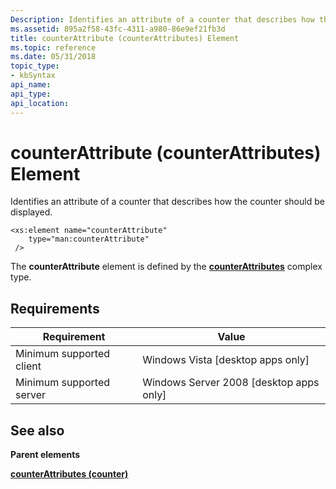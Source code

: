 ```yaml
---
Description: Identifies an attribute of a counter that describes how the counter should be displayed.
ms.assetid: 895a2f58-43fc-4311-a980-86e9ef21fb3d
title: counterAttribute (counterAttributes) Element
ms.topic: reference
ms.date: 05/31/2018
topic_type: 
- kbSyntax
api_name: 
api_type: 
api_location: 
---
```


# counterAttribute (counterAttributes) Element

Identifies an attribute of a counter that describes how the counter should be displayed.

``` syntax
<xs:element name="counterAttribute"
    type="man:counterAttribute"
 />
```

The **counterAttribute** element is defined by the [**counterAttributes**](performance-counters-counterattributes-complex-type.md) complex type.

## Requirements



| Requirement | Value |
|-------------------------------------|------------------------------------------------------|
| Minimum supported client<br/> | Windows Vista \[desktop apps only\]<br/>       |
| Minimum supported server<br/> | Windows Server 2008 \[desktop apps only\]<br/> |



## See also

<dl> <dt>

**Parent elements**
</dt> <dt>

[**counterAttributes (counter)**](performance-counters-counterattributes--counter--element.md)
</dt> </dl>

 

 




